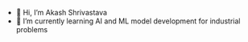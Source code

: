 - 👋 Hi, I’m Akash Shrivastava
- 🌱 I’m currently learning AI and ML model development for industrial problems



<!---
ShriAka/ShriAka is a ✨ special ✨ repository because its `README.md` (this file) appears on your GitHub profile.
You can click the Preview link to take a look at your changes.
--->
